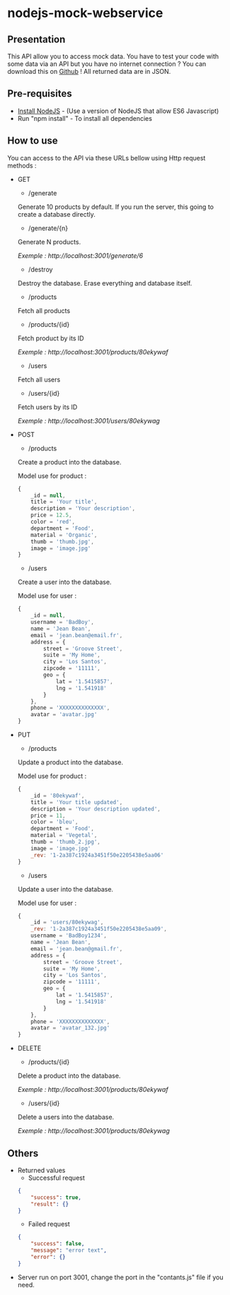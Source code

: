 # nodejs-mock-webservice

## Presentation
This API allow you to access mock data. You have to test your code with some data via an API but you have no internet connection ? You can download this on [Github](https://github.com/MISTERSOFT/nodejs-mock-webservice) !
All returned data are in JSON.

## Pre-requisites
* [Install NodeJS](https://nodejs.org/en/) - (Use a version of NodeJS that allow ES6 Javascript)
* Run "npm install" - To install all dependencies

## How to use
You can access to the API via these URLs bellow using Http request methods :

* GET
    * /generate
    
    Generate 10 products by default. If you run the server, this going to create a database directly.
    
    * /generate/{n}
    
    Generate N products.
    
    _Exemple : http://localhost:3001/generate/6_
    
    * /destroy
    
    Destroy the database. Erase everything and database itself.
    
    * /products
    
    Fetch all products
    
    * /products/{id}
    
    Fetch product by its ID
    
    _Exemple : http://localhost:3001/products/80ekywaf_

    * /users
    
    Fetch all users
    
    * /users/{id}
    
    Fetch users by its ID
    
    _Exemple : http://localhost:3001/users/80ekywag_

* POST
    * /products
    
    Create a product into the database.
    
    Model use for product :
    ```javascript
    {
        _id = null,
        title = 'Your title',
        description = 'Your description',
        price = 12.5,
        color = 'red',
        department = 'Food',
        material = 'Organic',
        thumb = 'thumb.jpg',
        image = 'image.jpg'
    }
    ```

    * /users
    
    Create a user into the database.
    
    Model use for user :
    ```javascript
    {
        _id = null,
        username = 'BadBoy',
        name = 'Jean Bean',
        email = 'jean.bean@email.fr',
        address = {
            street = 'Groove Street',
            suite = 'My Home',
            city = 'Los Santos',
            zipcode = '11111',
            geo = {
                lat = '1.5415857',
                lng = '1.541918'
            }
        },
        phone = 'XXXXXXXXXXXXXX',
        avatar = 'avatar.jpg'
    }
    ```
* PUT
    * /products
    
    Update a product into the database.
    
    Model use for product :
    ```javascript
    {
        _id = '80ekywaf',
        title = 'Your title updated',
        description = 'Your description updated',
        price = 11,
        color = 'bleu',
        department = 'Food',
        material = 'Vegetal',
        thumb = 'thumb_2.jpg',
        image = 'image.jpg'
        _rev: '1-2a387c1924a3451f50e2205438e5aa06'
    }
    ```

    * /users
    
    Update a user into the database.
    
    Model use for user :
    ```javascript
    {
        _id = 'users/80ekywag',
        _rev: '1-2a387c1924a3451f50e2205438e5aa09',
        username = 'BadBoy1234',
        name = 'Jean Bean',
        email = 'jean.bean@gmail.fr',
        address = {
            street = 'Groove Street',
            suite = 'My Home',
            city = 'Los Santos',
            zipcode = '11111',
            geo = {
                lat = '1.5415857',
                lng = '1.541918'
            }
        },
        phone = 'XXXXXXXXXXXXXX',
        avatar = 'avatar_132.jpg'
    }
    ```
* DELETE
    * /products/{id}
    
    Delete a product into the database.
    
    _Exemple : http://localhost:3001/products/80ekywaf_

    * /users/{id}
    
    Delete a users into the database.
    
    _Exemple : http://localhost:3001/products/80ekywag_

## Others
* Returned values
    * Successful request
    ```json
    {
        "success": true,
        "result": {}
    }
    ```
    * Failed request
    ```json
    {
        "success": false,
        "message": "error text",
        "error": {}
    }
    ```
* Server run on port 3001, change the port in the "contants.js" file if you need.
